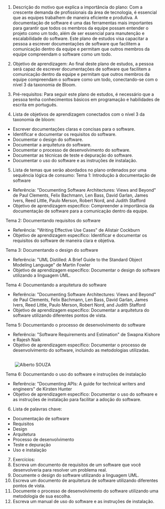 1.  Descrição do motivo que explica a importância do plano: Com a crescente demanda de profissionais da área de tecnologia, é essencial que as equipes trabalhem de maneira eficiente e produtiva. A documentação de software é uma das ferramentas mais importantes para garantir que todos os membros da equipe possam entender o projeto como um todo, além de ser essencial para manutenção e escalabilidade do software. Este plano de estudos visa capacitar a pessoa a escrever documentações de software que facilitem a comunicação dentro da equipe e permitam que outros membros da equipe compreendam o software como um todo.
    
2.  Objetivo de aprendizagem: Ao final deste plano de estudos, a pessoa será capaz de escrever documentações de software que facilitem a comunicação dentro da equipe e permitam que outros membros da equipe compreendam o software como um todo, conectando-se com o nível 3 da taxonomia de Bloom.
    
3.  Pré-requisitos: Para seguir este plano de estudos, é necessário que a pessoa tenha conhecimentos básicos em programação e habilidades de escrita em português.
    
4.  Lista de objetivos de aprendizagem conectados com o nível 3 da taxonomia de bloom:
    

*   Escrever documentações claras e concisas para o software.
*   Identificar e documentar os requisitos do software.
*   Documentar o design do software.
*   Documentar a arquitetura do software.
*   Documentar o processo de desenvolvimento do software.
*   Documentar as técnicas de teste e depuração do software.
*   Documentar o uso do software e as instruções de instalação.

5.  Lista de temas que serão abordados no plano ordenados por uma sequência lógica de consumo: Tema 1: Introdução à documentação de software

*   Referência: "Documenting Software Architectures: Views and Beyond" de Paul Clements, Felix Bachmann, Len Bass, David Garlan, James Ivers, Reed Little, Paulo Merson, Robert Nord, and Judith Stafford
*   Objetivo de aprendizagem específico: Compreender a importância da documentação de software para a comunicação dentro da equipe.

Tema 2: Documentando requisitos do software

*   Referência: "Writing Effective Use Cases" de Alistair Cockburn
*   Objetivo de aprendizagem específico: Identificar e documentar os requisitos do software de maneira clara e objetiva.

Tema 3: Documentando o design do software

*   Referência: "UML Distilled: A Brief Guide to the Standard Object Modeling Language" de Martin Fowler
*   Objetivo de aprendizagem específico: Documentar o design do software utilizando a linguagem UML.

Tema 4: Documentando a arquitetura do software

*   Referência: "Documenting Software Architectures: Views and Beyond" de Paul Clements, Felix Bachmann, Len Bass, David Garlan, James Ivers, Reed Little, Paulo Merson, Robert Nord, and Judith Stafford
*   Objetivo de aprendizagem específico: Documentar a arquitetura do software utilizando diferentes pontos de vista.

Tema 5: Documentando o processo de desenvolvimento do software

*   Referência: "Software Requirements and Estimation" de Swapna Kishore e Rajesh Naik
*   Objetivo de aprendizagem específico: Documentar o processo de desenvolvimento do software, incluindo as metodologias utilizadas.

![](data:image/svg+xml,%3csvg%20xmlns=%27http://www.w3.org/2000/svg%27%20version=%271.1%27%20width=%2730%27%20height=%2730%27/%3e)![Alberto SOUZA](/_next/image?url=https%3A%2F%2Flh3.googleusercontent.com%2Fa%2FAEdFTp54tSlfFS-8gBnA9N2_VrPAGaLfkaBkj64fqQXqaQ%3Ds96-c&w=64&q=75)

Tema 6: Documentando o uso do software e instruções de instalação

*   Referência: "Documenting APIs: A guide for technical writers and engineers" de Kirsten Hunter
*   Objetivo de aprendizagem específico: Documentar o uso do software e as instruções de instalação para facilitar a adoção do software.

6.  Lista de palavras chave:

*   Documentação de software
*   Requisitos
*   Design
*   Arquitetura
*   Processo de desenvolvimento
*   Teste e depuração
*   Uso e instalação

7.  Exercícios:
8.  Escreva um documento de requisitos de um software que você desenvolveria para resolver um problema real.
9.  Documente o design do software utilizando a linguagem UML.
10.  Escreva um documento de arquitetura de software utilizando diferentes pontos de vista.
11.  Documente o processo de desenvolvimento do software utilizando uma metodologia de sua escolha.
12.  Escreva um manual de uso do software e as instruções de instalação.